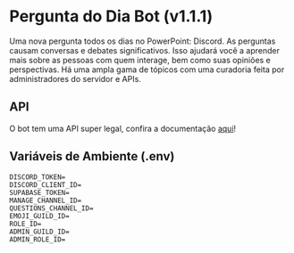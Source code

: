 # Pergunta do Dia Bot (v1.1.1)
Uma nova pergunta todos os dias no PowerPoint: Discord. As perguntas causam conversas e debates significativos. Isso ajudará você a aprender mais sobre as pessoas com quem interage, bem como suas opiniões e perspectivas. Há uma ampla gama de tópicos com uma curadoria feita por administradores do servidor e APIs.

## API
O bot tem uma API super legal, confira a documentação [aqui](https://rbitadajogatina.mintlify.app/introduction)!

## Variáveis de Ambiente (.env)

```
DISCORD_TOKEN=
DISCORD_CLIENT_ID=
SUPABASE_TOKEN=
MANAGE_CHANNEL_ID=
QUESTIONS_CHANNEL_ID=
EMOJI_GUILD_ID=
ROLE_ID=
ADMIN_GUILD_ID=
ADMIN_ROLE_ID=
```
